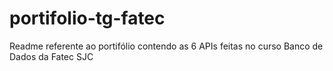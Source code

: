 # portifolio-tg-fatec
Readme referente ao portifólio contendo as 6 APIs feitas no curso Banco de Dados da Fatec SJC
